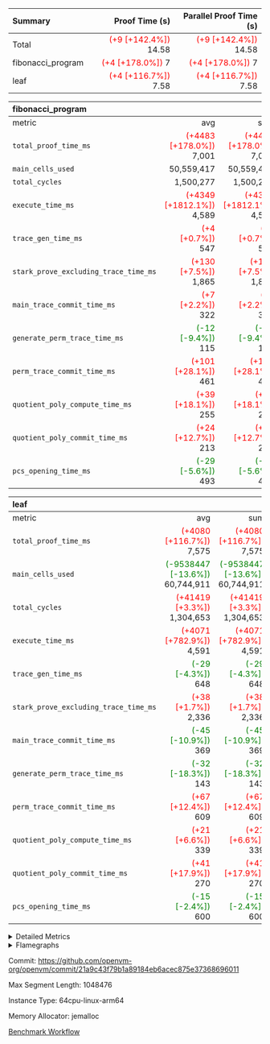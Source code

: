 | Summary | Proof Time (s) | Parallel Proof Time (s) |
|:---|---:|---:|
| Total | <span style='color: red'>(+9 [+142.4%])</span> 14.58 | <span style='color: red'>(+9 [+142.4%])</span> 14.58 |
| fibonacci_program | <span style='color: red'>(+4 [+178.0%])</span> 7 | <span style='color: red'>(+4 [+178.0%])</span> 7 |
| leaf | <span style='color: red'>(+4 [+116.7%])</span> 7.58 | <span style='color: red'>(+4 [+116.7%])</span> 7.58 |


| fibonacci_program |||||
|:---|---:|---:|---:|---:|
|metric|avg|sum|max|min|
| `total_proof_time_ms ` | <span style='color: red'>(+4483 [+178.0%])</span> 7,001 | <span style='color: red'>(+4483 [+178.0%])</span> 7,001 | <span style='color: red'>(+4483 [+178.0%])</span> 7,001 | <span style='color: red'>(+4483 [+178.0%])</span> 7,001 |
| `main_cells_used     ` |  50,559,417 |  50,559,417 |  50,559,417 |  50,559,417 |
| `total_cycles        ` |  1,500,277 |  1,500,277 |  1,500,277 |  1,500,277 |
| `execute_time_ms     ` | <span style='color: red'>(+4349 [+1812.1%])</span> 4,589 | <span style='color: red'>(+4349 [+1812.1%])</span> 4,589 | <span style='color: red'>(+4349 [+1812.1%])</span> 4,589 | <span style='color: red'>(+4349 [+1812.1%])</span> 4,589 |
| `trace_gen_time_ms   ` | <span style='color: red'>(+4 [+0.7%])</span> 547 | <span style='color: red'>(+4 [+0.7%])</span> 547 | <span style='color: red'>(+4 [+0.7%])</span> 547 | <span style='color: red'>(+4 [+0.7%])</span> 547 |
| `stark_prove_excluding_trace_time_ms` | <span style='color: red'>(+130 [+7.5%])</span> 1,865 | <span style='color: red'>(+130 [+7.5%])</span> 1,865 | <span style='color: red'>(+130 [+7.5%])</span> 1,865 | <span style='color: red'>(+130 [+7.5%])</span> 1,865 |
| `main_trace_commit_time_ms` | <span style='color: red'>(+7 [+2.2%])</span> 322 | <span style='color: red'>(+7 [+2.2%])</span> 322 | <span style='color: red'>(+7 [+2.2%])</span> 322 | <span style='color: red'>(+7 [+2.2%])</span> 322 |
| `generate_perm_trace_time_ms` | <span style='color: green'>(-12 [-9.4%])</span> 115 | <span style='color: green'>(-12 [-9.4%])</span> 115 | <span style='color: green'>(-12 [-9.4%])</span> 115 | <span style='color: green'>(-12 [-9.4%])</span> 115 |
| `perm_trace_commit_time_ms` | <span style='color: red'>(+101 [+28.1%])</span> 461 | <span style='color: red'>(+101 [+28.1%])</span> 461 | <span style='color: red'>(+101 [+28.1%])</span> 461 | <span style='color: red'>(+101 [+28.1%])</span> 461 |
| `quotient_poly_compute_time_ms` | <span style='color: red'>(+39 [+18.1%])</span> 255 | <span style='color: red'>(+39 [+18.1%])</span> 255 | <span style='color: red'>(+39 [+18.1%])</span> 255 | <span style='color: red'>(+39 [+18.1%])</span> 255 |
| `quotient_poly_commit_time_ms` | <span style='color: red'>(+24 [+12.7%])</span> 213 | <span style='color: red'>(+24 [+12.7%])</span> 213 | <span style='color: red'>(+24 [+12.7%])</span> 213 | <span style='color: red'>(+24 [+12.7%])</span> 213 |
| `pcs_opening_time_ms ` | <span style='color: green'>(-29 [-5.6%])</span> 493 | <span style='color: green'>(-29 [-5.6%])</span> 493 | <span style='color: green'>(-29 [-5.6%])</span> 493 | <span style='color: green'>(-29 [-5.6%])</span> 493 |

| leaf |||||
|:---|---:|---:|---:|---:|
|metric|avg|sum|max|min|
| `total_proof_time_ms ` | <span style='color: red'>(+4080 [+116.7%])</span> 7,575 | <span style='color: red'>(+4080 [+116.7%])</span> 7,575 | <span style='color: red'>(+4080 [+116.7%])</span> 7,575 | <span style='color: red'>(+4080 [+116.7%])</span> 7,575 |
| `main_cells_used     ` | <span style='color: green'>(-9538447 [-13.6%])</span> 60,744,911 | <span style='color: green'>(-9538447 [-13.6%])</span> 60,744,911 | <span style='color: green'>(-9538447 [-13.6%])</span> 60,744,911 | <span style='color: green'>(-9538447 [-13.6%])</span> 60,744,911 |
| `total_cycles        ` | <span style='color: red'>(+41419 [+3.3%])</span> 1,304,653 | <span style='color: red'>(+41419 [+3.3%])</span> 1,304,653 | <span style='color: red'>(+41419 [+3.3%])</span> 1,304,653 | <span style='color: red'>(+41419 [+3.3%])</span> 1,304,653 |
| `execute_time_ms     ` | <span style='color: red'>(+4071 [+782.9%])</span> 4,591 | <span style='color: red'>(+4071 [+782.9%])</span> 4,591 | <span style='color: red'>(+4071 [+782.9%])</span> 4,591 | <span style='color: red'>(+4071 [+782.9%])</span> 4,591 |
| `trace_gen_time_ms   ` | <span style='color: green'>(-29 [-4.3%])</span> 648 | <span style='color: green'>(-29 [-4.3%])</span> 648 | <span style='color: green'>(-29 [-4.3%])</span> 648 | <span style='color: green'>(-29 [-4.3%])</span> 648 |
| `stark_prove_excluding_trace_time_ms` | <span style='color: red'>(+38 [+1.7%])</span> 2,336 | <span style='color: red'>(+38 [+1.7%])</span> 2,336 | <span style='color: red'>(+38 [+1.7%])</span> 2,336 | <span style='color: red'>(+38 [+1.7%])</span> 2,336 |
| `main_trace_commit_time_ms` | <span style='color: green'>(-45 [-10.9%])</span> 369 | <span style='color: green'>(-45 [-10.9%])</span> 369 | <span style='color: green'>(-45 [-10.9%])</span> 369 | <span style='color: green'>(-45 [-10.9%])</span> 369 |
| `generate_perm_trace_time_ms` | <span style='color: green'>(-32 [-18.3%])</span> 143 | <span style='color: green'>(-32 [-18.3%])</span> 143 | <span style='color: green'>(-32 [-18.3%])</span> 143 | <span style='color: green'>(-32 [-18.3%])</span> 143 |
| `perm_trace_commit_time_ms` | <span style='color: red'>(+67 [+12.4%])</span> 609 | <span style='color: red'>(+67 [+12.4%])</span> 609 | <span style='color: red'>(+67 [+12.4%])</span> 609 | <span style='color: red'>(+67 [+12.4%])</span> 609 |
| `quotient_poly_compute_time_ms` | <span style='color: red'>(+21 [+6.6%])</span> 339 | <span style='color: red'>(+21 [+6.6%])</span> 339 | <span style='color: red'>(+21 [+6.6%])</span> 339 | <span style='color: red'>(+21 [+6.6%])</span> 339 |
| `quotient_poly_commit_time_ms` | <span style='color: red'>(+41 [+17.9%])</span> 270 | <span style='color: red'>(+41 [+17.9%])</span> 270 | <span style='color: red'>(+41 [+17.9%])</span> 270 | <span style='color: red'>(+41 [+17.9%])</span> 270 |
| `pcs_opening_time_ms ` | <span style='color: green'>(-15 [-2.4%])</span> 600 | <span style='color: green'>(-15 [-2.4%])</span> 600 | <span style='color: green'>(-15 [-2.4%])</span> 600 | <span style='color: green'>(-15 [-2.4%])</span> 600 |



<details>
<summary>Detailed Metrics</summary>

| group | num_segments | keygen_time_ms | commit_exe_time_ms |
| --- | --- | --- | --- |
| fibonacci_program | 1 | 257 | 5 | 

| group | air_name | quotient_deg | interactions | constraints |
| --- | --- | --- | --- | --- |
| fibonacci_program | AccessAdapterAir<16> | 2 | 5 | 12 | 
| fibonacci_program | AccessAdapterAir<2> | 2 | 5 | 12 | 
| fibonacci_program | AccessAdapterAir<32> | 2 | 5 | 12 | 
| fibonacci_program | AccessAdapterAir<4> | 2 | 5 | 12 | 
| fibonacci_program | AccessAdapterAir<8> | 2 | 5 | 12 | 
| fibonacci_program | BitwiseOperationLookupAir<8> | 2 | 2 | 4 | 
| fibonacci_program | MemoryMerkleAir<8> | 2 | 4 | 39 | 
| fibonacci_program | PersistentBoundaryAir<8> | 2 | 3 | 7 | 
| fibonacci_program | PhantomAir | 2 | 3 | 5 | 
| fibonacci_program | Poseidon2PeripheryAir<KoalaBearParameters>, 3, 0, 20> | 2 | 1 | 152 | 
| fibonacci_program | ProgramAir | 1 | 1 | 4 | 
| fibonacci_program | RangeTupleCheckerAir<2> | 1 | 1 | 4 | 
| fibonacci_program | Rv32HintStoreAir | 2 | 18 | 28 | 
| fibonacci_program | VariableRangeCheckerAir | 1 | 1 | 4 | 
| fibonacci_program | VmAirWrapper<Rv32BaseAluAdapterAir, BaseAluCoreAir<4, 8> | 2 | 20 | 37 | 
| fibonacci_program | VmAirWrapper<Rv32BaseAluAdapterAir, LessThanCoreAir<4, 8> | 2 | 18 | 40 | 
| fibonacci_program | VmAirWrapper<Rv32BaseAluAdapterAir, ShiftCoreAir<4, 8> | 2 | 24 | 91 | 
| fibonacci_program | VmAirWrapper<Rv32BranchAdapterAir, BranchEqualCoreAir<4> | 2 | 11 | 20 | 
| fibonacci_program | VmAirWrapper<Rv32BranchAdapterAir, BranchLessThanCoreAir<4, 8> | 2 | 13 | 35 | 
| fibonacci_program | VmAirWrapper<Rv32CondRdWriteAdapterAir, Rv32JalLuiCoreAir> | 2 | 10 | 18 | 
| fibonacci_program | VmAirWrapper<Rv32JalrAdapterAir, Rv32JalrCoreAir> | 2 | 16 | 20 | 
| fibonacci_program | VmAirWrapper<Rv32LoadStoreAdapterAir, LoadSignExtendCoreAir<4, 8> | 2 | 18 | 33 | 
| fibonacci_program | VmAirWrapper<Rv32LoadStoreAdapterAir, LoadStoreCoreAir<4> | 2 | 17 | 40 | 
| fibonacci_program | VmAirWrapper<Rv32MultAdapterAir, DivRemCoreAir<4, 8> | 2 | 25 | 84 | 
| fibonacci_program | VmAirWrapper<Rv32MultAdapterAir, MulHCoreAir<4, 8> | 2 | 24 | 31 | 
| fibonacci_program | VmAirWrapper<Rv32MultAdapterAir, MultiplicationCoreAir<4, 8> | 2 | 19 | 19 | 
| fibonacci_program | VmAirWrapper<Rv32RdWriteAdapterAir, Rv32AuipcCoreAir> | 2 | 12 | 14 | 
| fibonacci_program | VmConnectorAir | 2 | 5 | 11 | 
| leaf | AccessAdapterAir<2> | 2 | 5 | 12 | 
| leaf | AccessAdapterAir<4> | 2 | 5 | 12 | 
| leaf | AccessAdapterAir<8> | 2 | 5 | 12 | 
| leaf | FriReducedOpeningAir | 2 | 39 | 71 | 
| leaf | JalRangeCheckAir | 2 | 9 | 14 | 
| leaf | NativePoseidon2Air<KoalaBearParameters>, 3, 0, 20> | 2 | 136 | 438 | 
| leaf | PhantomAir | 2 | 3 | 5 | 
| leaf | ProgramAir | 1 | 1 | 4 | 
| leaf | VariableRangeCheckerAir | 1 | 1 | 4 | 
| leaf | VmAirWrapper<AluNativeAdapterAir, FieldArithmeticCoreAir> | 2 | 15 | 27 | 
| leaf | VmAirWrapper<BranchNativeAdapterAir, BranchEqualCoreAir<1> | 2 | 11 | 25 | 
| leaf | VmAirWrapper<NativeAdapterAir<2, 0>, PublicValuesCoreAir> | 2 | 11 | 30 | 
| leaf | VmAirWrapper<NativeLoadStoreAdapterAir<1>, NativeLoadStoreCoreAir<1> | 2 | 15 | 20 | 
| leaf | VmAirWrapper<NativeLoadStoreAdapterAir<4>, NativeLoadStoreCoreAir<4> | 2 | 15 | 20 | 
| leaf | VmAirWrapper<NativeVectorizedAdapterAir<4>, FieldExtensionCoreAir> | 2 | 15 | 27 | 
| leaf | VmConnectorAir | 2 | 5 | 11 | 
| leaf | VolatileBoundaryAir | 2 | 7 | 19 | 

| group | air_name | dsl_ir | idx | opcode | cells_used |
| --- | --- | --- | --- | --- | --- |
| leaf | <AluNativeAdapterAir,FieldArithmeticCoreAir> |  | 0 | ADD | 29 | 
| leaf | <AluNativeAdapterAir,FieldArithmeticCoreAir> | AddEFFI | 0 | ADD | 26,912 | 
| leaf | <AluNativeAdapterAir,FieldArithmeticCoreAir> | AddEFI | 0 | ADD | 15,776 | 
| leaf | <AluNativeAdapterAir,FieldArithmeticCoreAir> | AddEI | 0 | ADD | 1,193,060 | 
| leaf | <AluNativeAdapterAir,FieldArithmeticCoreAir> | AddF | 0 | ADD | 608,304 | 
| leaf | <AluNativeAdapterAir,FieldArithmeticCoreAir> | AddFI | 0 | ADD | 400,925 | 
| leaf | <AluNativeAdapterAir,FieldArithmeticCoreAir> | AddV | 0 | ADD | 436,595 | 
| leaf | <AluNativeAdapterAir,FieldArithmeticCoreAir> | AddVI | 0 | ADD | 1,629,365 | 
| leaf | <AluNativeAdapterAir,FieldArithmeticCoreAir> | Alloc | 0 | ADD | 1,010,302 | 
| leaf | <AluNativeAdapterAir,FieldArithmeticCoreAir> | Alloc | 0 | MUL | 272,629 | 
| leaf | <AluNativeAdapterAir,FieldArithmeticCoreAir> | CastFV | 0 | ADD | 16,037 | 
| leaf | <AluNativeAdapterAir,FieldArithmeticCoreAir> | DivEIN | 0 | ADD | 5,916 | 
| leaf | <AluNativeAdapterAir,FieldArithmeticCoreAir> | DivF | 0 | DIV | 60,900 | 
| leaf | <AluNativeAdapterAir,FieldArithmeticCoreAir> | DivFIN | 0 | DIV | 3,509 | 
| leaf | <AluNativeAdapterAir,FieldArithmeticCoreAir> | ImmE | 0 | ADD | 96,048 | 
| leaf | <AluNativeAdapterAir,FieldArithmeticCoreAir> | ImmF | 0 | ADD | 555,031 | 
| leaf | <AluNativeAdapterAir,FieldArithmeticCoreAir> | ImmV | 0 | ADD | 884,964 | 
| leaf | <AluNativeAdapterAir,FieldArithmeticCoreAir> | LoadE | 0 | ADD | 626,400 | 
| leaf | <AluNativeAdapterAir,FieldArithmeticCoreAir> | LoadE | 0 | MUL | 626,400 | 
| leaf | <AluNativeAdapterAir,FieldArithmeticCoreAir> | LoadF | 0 | ADD | 243,049 | 
| leaf | <AluNativeAdapterAir,FieldArithmeticCoreAir> | LoadF | 0 | MUL | 13,920 | 
| leaf | <AluNativeAdapterAir,FieldArithmeticCoreAir> | LoadHeapPtr | 0 | ADD | 29 | 
| leaf | <AluNativeAdapterAir,FieldArithmeticCoreAir> | LoadV | 0 | ADD | 415,570 | 
| leaf | <AluNativeAdapterAir,FieldArithmeticCoreAir> | LoadV | 0 | MUL | 347,217 | 
| leaf | <AluNativeAdapterAir,FieldArithmeticCoreAir> | MulEF | 0 | MUL | 243,832 | 
| leaf | <AluNativeAdapterAir,FieldArithmeticCoreAir> | MulEFI | 0 | MUL | 10,788 | 
| leaf | <AluNativeAdapterAir,FieldArithmeticCoreAir> | MulEI | 0 | ADD | 138,620 | 
| leaf | <AluNativeAdapterAir,FieldArithmeticCoreAir> | MulF | 0 | MUL | 744,836 | 
| leaf | <AluNativeAdapterAir,FieldArithmeticCoreAir> | MulFI | 0 | MUL | 496,799 | 
| leaf | <AluNativeAdapterAir,FieldArithmeticCoreAir> | MulV | 0 | MUL | 21,141 | 
| leaf | <AluNativeAdapterAir,FieldArithmeticCoreAir> | MulVI | 0 | MUL | 271,266 | 
| leaf | <AluNativeAdapterAir,FieldArithmeticCoreAir> | NegE | 0 | MUL | 2,088 | 
| leaf | <AluNativeAdapterAir,FieldArithmeticCoreAir> | StoreE | 0 | ADD | 510,400 | 
| leaf | <AluNativeAdapterAir,FieldArithmeticCoreAir> | StoreE | 0 | MUL | 510,400 | 
| leaf | <AluNativeAdapterAir,FieldArithmeticCoreAir> | StoreF | 0 | ADD | 15,196 | 
| leaf | <AluNativeAdapterAir,FieldArithmeticCoreAir> | StoreF | 0 | MUL | 14,732 | 
| leaf | <AluNativeAdapterAir,FieldArithmeticCoreAir> | StoreHeapPtr | 0 | ADD | 29 | 
| leaf | <AluNativeAdapterAir,FieldArithmeticCoreAir> | StoreV | 0 | ADD | 63,916 | 
| leaf | <AluNativeAdapterAir,FieldArithmeticCoreAir> | StoreV | 0 | MUL | 29,087 | 
| leaf | <AluNativeAdapterAir,FieldArithmeticCoreAir> | SubEF | 0 | ADD | 1,057,746 | 
| leaf | <AluNativeAdapterAir,FieldArithmeticCoreAir> | SubEF | 0 | SUB | 352,582 | 
| leaf | <AluNativeAdapterAir,FieldArithmeticCoreAir> | SubEFI | 0 | ADD | 7,656 | 
| leaf | <AluNativeAdapterAir,FieldArithmeticCoreAir> | SubEI | 0 | ADD | 11,832 | 
| leaf | <AluNativeAdapterAir,FieldArithmeticCoreAir> | SubFI | 0 | SUB | 496,248 | 
| leaf | <AluNativeAdapterAir,FieldArithmeticCoreAir> | SubV | 0 | SUB | 405,333 | 
| leaf | <AluNativeAdapterAir,FieldArithmeticCoreAir> | SubVI | 0 | SUB | 64,322 | 
| leaf | <AluNativeAdapterAir,FieldArithmeticCoreAir> | SubVIN | 0 | SUB | 58,000 | 
| leaf | <AluNativeAdapterAir,FieldArithmeticCoreAir> | UnsafeCastVF | 0 | ADD | 14,181 | 
| leaf | <AluNativeAdapterAir,FieldArithmeticCoreAir> | ZipFor | 0 | ADD | 3,474,983 | 
| leaf | <BranchNativeAdapterAir,BranchEqualCoreAir<1>> | AssertEqE | 0 | BNE | 10,948 | 
| leaf | <BranchNativeAdapterAir,BranchEqualCoreAir<1>> | AssertEqEI | 0 | BNE | 184 | 
| leaf | <BranchNativeAdapterAir,BranchEqualCoreAir<1>> | AssertEqF | 0 | BNE | 406,456 | 
| leaf | <BranchNativeAdapterAir,BranchEqualCoreAir<1>> | AssertEqV | 0 | BNE | 30,245 | 
| leaf | <BranchNativeAdapterAir,BranchEqualCoreAir<1>> | AssertEqVI | 0 | BNE | 11,661 | 
| leaf | <BranchNativeAdapterAir,BranchEqualCoreAir<1>> | AssertNonZero | 0 | BEQ | 23 | 
| leaf | <BranchNativeAdapterAir,BranchEqualCoreAir<1>> | IfEq | 0 | BNE | 208,288 | 
| leaf | <BranchNativeAdapterAir,BranchEqualCoreAir<1>> | IfEqI | 0 | BNE | 264,454 | 
| leaf | <BranchNativeAdapterAir,BranchEqualCoreAir<1>> | IfNe | 0 | BEQ | 137,908 | 
| leaf | <BranchNativeAdapterAir,BranchEqualCoreAir<1>> | IfNeI | 0 | BEQ | 2,622 | 
| leaf | <BranchNativeAdapterAir,BranchEqualCoreAir<1>> | ZipFor | 0 | BNE | 1,669,179 | 
| leaf | <NativeAdapterAir<2, 0>,PublicValuesCoreAir> | Publish | 0 | PUBLISH | 972 | 
| leaf | <NativeLoadStoreAdapterAir<1>,NativeLoadStoreCoreAir<1>> | LoadF | 0 | LOADW | 1,115,730 | 
| leaf | <NativeLoadStoreAdapterAir<1>,NativeLoadStoreCoreAir<1>> | LoadV | 0 | LOADW | 2,919,882 | 
| leaf | <NativeLoadStoreAdapterAir<1>,NativeLoadStoreCoreAir<1>> | StoreF | 0 | STOREW | 252,840 | 
| leaf | <NativeLoadStoreAdapterAir<1>,NativeLoadStoreCoreAir<1>> | StoreHintWord | 0 | HINT_STOREW | 880,425 | 
| leaf | <NativeLoadStoreAdapterAir<1>,NativeLoadStoreCoreAir<1>> | StoreV | 0 | STOREW | 361,977 | 
| leaf | <NativeLoadStoreAdapterAir<4>,NativeLoadStoreCoreAir<4>> | LoadE | 0 | LOADW | 1,344,519 | 
| leaf | <NativeLoadStoreAdapterAir<4>,NativeLoadStoreCoreAir<4>> | StoreE | 0 | STOREW | 777,357 | 
| leaf | <NativeVectorizedAdapterAir<4>,FieldExtensionCoreAir> | AddE | 0 | FE4ADD | 776,606 | 
| leaf | <NativeVectorizedAdapterAir<4>,FieldExtensionCoreAir> | DivE | 0 | BBE4DIV | 537,244 | 
| leaf | <NativeVectorizedAdapterAir<4>,FieldExtensionCoreAir> | DivEIN | 0 | BBE4DIV | 1,938 | 
| leaf | <NativeVectorizedAdapterAir<4>,FieldExtensionCoreAir> | MulE | 0 | BBE4MUL | 1,376,436 | 
| leaf | <NativeVectorizedAdapterAir<4>,FieldExtensionCoreAir> | MulEI | 0 | BBE4MUL | 45,410 | 
| leaf | <NativeVectorizedAdapterAir<4>,FieldExtensionCoreAir> | SubE | 0 | FE4SUB | 248,406 | 
| leaf | FriReducedOpeningAir | FriReducedOpening | 0 | FRI_REDUCED_OPENING | 6,377,400 | 
| leaf | JalRangeCheck |  | 0 | JAL | 12 | 
| leaf | JalRangeCheck | Alloc | 0 | RANGE_CHECK | 321,840 | 
| leaf | JalRangeCheck | IfEqI | 0 | JAL | 49,776 | 
| leaf | JalRangeCheck | IfNe | 0 | JAL | 36 | 
| leaf | JalRangeCheck | ZipFor | 0 | JAL | 148,212 | 
| leaf | PhantomAir | CT-CheckTraceHeightConstraints | 0 | PHANTOM | 12 | 
| leaf | PhantomAir | CT-ExtractPublicValuesCommit | 0 | PHANTOM | 12 | 
| leaf | PhantomAir | CT-HintOpenedValues | 0 | PHANTOM | 9,600 | 
| leaf | PhantomAir | CT-HintOpeningProof | 0 | PHANTOM | 9,612 | 
| leaf | PhantomAir | CT-HintOpeningValues | 0 | PHANTOM | 12 | 
| leaf | PhantomAir | CT-InitializePcsConst | 0 | PHANTOM | 12 | 
| leaf | PhantomAir | CT-ReadProofsFromInput | 0 | PHANTOM | 12 | 
| leaf | PhantomAir | CT-VerifyProofs | 0 | PHANTOM | 12 | 
| leaf | PhantomAir | CT-cache-generator-powers | 0 | PHANTOM | 1,200 | 
| leaf | PhantomAir | CT-compute-reduced-opening | 0 | PHANTOM | 9,600 | 
| leaf | PhantomAir | CT-exp-reverse-bits-len | 0 | PHANTOM | 93,600 | 
| leaf | PhantomAir | CT-pre-compute-rounds-context | 0 | PHANTOM | 12 | 
| leaf | PhantomAir | CT-single-reduced-opening-eval | 0 | PHANTOM | 145,200 | 
| leaf | PhantomAir | CT-stage-c-build-rounds | 0 | PHANTOM | 12 | 
| leaf | PhantomAir | CT-stage-d-verifier-verify | 0 | PHANTOM | 12 | 
| leaf | PhantomAir | CT-stage-d-verify-pcs | 0 | PHANTOM | 12 | 
| leaf | PhantomAir | CT-stage-e-verify-constraints | 0 | PHANTOM | 12 | 
| leaf | PhantomAir | CT-verify-batch | 0 | PHANTOM | 9,600 | 
| leaf | PhantomAir | CT-verify-batch-ext | 0 | PHANTOM | 24,000 | 
| leaf | PhantomAir | CT-verify-query | 0 | PHANTOM | 1,200 | 
| leaf | PhantomAir | HintBitsF | 0 | PHANTOM | 3,312 | 
| leaf | PhantomAir | HintFelt | 0 | PHANTOM | 74,694 | 
| leaf | PhantomAir | HintInputVec | 0 | PHANTOM | 966 | 
| leaf | PhantomAir | HintLoad | 0 | PHANTOM | 21,600 | 
| leaf | VerifyBatchAir | Poseidon2CompressKoalaBear | 0 | COMP_POS2 | 7,128 | 
| leaf | VerifyBatchAir | Poseidon2PermuteKoalaBear | 0 | PERM_POS2 | 296,208 | 
| leaf | VerifyBatchAir | VerifyBatchExt | 0 | VERIFY_BATCH | 6,600,000 | 
| leaf | VerifyBatchAir | VerifyBatchFelt | 0 | VERIFY_BATCH | 9,002,400 | 

| group | air_name | dsl_ir | opcode | segment | cells_used |
| --- | --- | --- | --- | --- | --- |
| fibonacci_program | <Rv32BaseAluAdapterAir,BaseAluCoreAir<4, 8>> |  | ADD | 0 | 32,403,168 | 
| fibonacci_program | <Rv32BaseAluAdapterAir,BaseAluCoreAir<4, 8>> |  | AND | 0 | 144 | 
| fibonacci_program | <Rv32BaseAluAdapterAir,BaseAluCoreAir<4, 8>> |  | OR | 0 | 108 | 
| fibonacci_program | <Rv32BaseAluAdapterAir,BaseAluCoreAir<4, 8>> |  | SUB | 0 | 72 | 
| fibonacci_program | <Rv32BaseAluAdapterAir,BaseAluCoreAir<4, 8>> |  | XOR | 0 | 72 | 
| fibonacci_program | <Rv32BaseAluAdapterAir,LessThanCoreAir<4, 8>> |  | SLTU | 0 | 11,100,111 | 
| fibonacci_program | <Rv32BranchAdapterAir,BranchEqualCoreAir<4>> |  | BEQ | 0 | 2,600,234 | 
| fibonacci_program | <Rv32BranchAdapterAir,BranchEqualCoreAir<4>> |  | BNE | 0 | 2,600,130 | 
| fibonacci_program | <Rv32BranchAdapterAir,BranchLessThanCoreAir<4, 8>> |  | BGEU | 0 | 64 | 
| fibonacci_program | <Rv32BranchAdapterAir,BranchLessThanCoreAir<4, 8>> |  | BLT | 0 | 64 | 
| fibonacci_program | <Rv32BranchAdapterAir,BranchLessThanCoreAir<4, 8>> |  | BLTU | 0 | 128 | 
| fibonacci_program | <Rv32CondRdWriteAdapterAir,Rv32JalLuiCoreAir> |  | JAL | 0 | 1,800,036 | 
| fibonacci_program | <Rv32CondRdWriteAdapterAir,Rv32JalLuiCoreAir> |  | LUI | 0 | 378 | 
| fibonacci_program | <Rv32JalrAdapterAir,Rv32JalrCoreAir> |  | JALR | 0 | 700 | 
| fibonacci_program | <Rv32LoadStoreAdapterAir,LoadStoreCoreAir<4>> |  | LOADBU | 0 | 328 | 
| fibonacci_program | <Rv32LoadStoreAdapterAir,LoadStoreCoreAir<4>> |  | LOADW | 0 | 1,230 | 
| fibonacci_program | <Rv32LoadStoreAdapterAir,LoadStoreCoreAir<4>> |  | STOREB | 0 | 410 | 
| fibonacci_program | <Rv32LoadStoreAdapterAir,LoadStoreCoreAir<4>> |  | STOREW | 0 | 1,640 | 
| fibonacci_program | <Rv32RdWriteAdapterAir,Rv32AuipcCoreAir> |  | AUIPC | 0 | 240 | 
| fibonacci_program | PhantomAir |  | PHANTOM | 0 | 6 | 
| fibonacci_program | Rv32HintStoreAir |  | HINT_BUFFER | 0 | 64 | 
| fibonacci_program | Rv32HintStoreAir |  | HINT_STOREW | 0 | 32 | 

| group | air_name | idx | rows | prep_cols | perm_cols | main_cols | cells |
| --- | --- | --- | --- | --- | --- | --- | --- |
| leaf | AccessAdapterAir<2> | 0 | 262,144 |  | 16 | 11 | 7,077,888 | 
| leaf | AccessAdapterAir<4> | 0 | 131,072 |  | 16 | 13 | 3,801,088 | 
| leaf | AccessAdapterAir<8> | 0 | 4,096 |  | 16 | 17 | 135,168 | 
| leaf | FriReducedOpeningAir | 0 | 262,144 |  | 84 | 27 | 29,097,984 | 
| leaf | JalRangeCheckAir | 0 | 65,536 |  | 28 | 12 | 2,621,440 | 
| leaf | NativePoseidon2Air<KoalaBearParameters>, 3, 0, 20> | 0 | 65,536 |  | 312 | 264 | 37,748,736 | 
| leaf | PhantomAir | 0 | 131,072 |  | 12 | 6 | 2,359,296 | 
| leaf | ProgramAir | 0 | 131,072 |  | 8 | 10 | 2,359,296 | 
| leaf | VariableRangeCheckerAir | 0 | 262,144 | 2 | 8 | 1 | 2,359,296 | 
| leaf | VmAirWrapper<AluNativeAdapterAir, FieldArithmeticCoreAir> | 0 | 1,048,576 |  | 36 | 29 | 68,157,440 | 
| leaf | VmAirWrapper<BranchNativeAdapterAir, BranchEqualCoreAir<1> | 0 | 131,072 |  | 28 | 23 | 6,684,672 | 
| leaf | VmAirWrapper<NativeAdapterAir<2, 0>, PublicValuesCoreAir> | 0 | 64 |  | 28 | 27 | 3,520 | 
| leaf | VmAirWrapper<NativeLoadStoreAdapterAir<1>, NativeLoadStoreCoreAir<1> | 0 | 524,288 |  | 40 | 21 | 31,981,568 | 
| leaf | VmAirWrapper<NativeLoadStoreAdapterAir<4>, NativeLoadStoreCoreAir<4> | 0 | 131,072 |  | 40 | 27 | 8,781,824 | 
| leaf | VmAirWrapper<NativeVectorizedAdapterAir<4>, FieldExtensionCoreAir> | 0 | 131,072 |  | 36 | 38 | 9,699,328 | 
| leaf | VmConnectorAir | 0 | 2 | 1 | 16 | 5 | 42 | 
| leaf | VolatileBoundaryAir | 0 | 131,072 |  | 20 | 12 | 4,194,304 | 

| group | air_name | segment | rows | prep_cols | perm_cols | main_cols | cells |
| --- | --- | --- | --- | --- | --- | --- | --- |
| fibonacci_program | AccessAdapterAir<8> | 0 | 128 |  | 16 | 17 | 4,224 | 
| fibonacci_program | BitwiseOperationLookupAir<8> | 0 | 65,536 | 3 | 8 | 2 | 655,360 | 
| fibonacci_program | MemoryMerkleAir<8> | 0 | 512 |  | 16 | 32 | 24,576 | 
| fibonacci_program | PersistentBoundaryAir<8> | 0 | 128 |  | 12 | 20 | 4,096 | 
| fibonacci_program | PhantomAir | 0 | 1 |  | 12 | 6 | 18 | 
| fibonacci_program | Poseidon2PeripheryAir<KoalaBearParameters>, 3, 0, 20> | 0 | 256 |  | 8 | 166 | 44,544 | 
| fibonacci_program | ProgramAir | 0 | 8,192 |  | 8 | 10 | 147,456 | 
| fibonacci_program | RangeTupleCheckerAir<2> | 0 | 524,288 | 2 | 8 | 1 | 4,718,592 | 
| fibonacci_program | Rv32HintStoreAir | 0 | 4 |  | 44 | 32 | 304 | 
| fibonacci_program | VariableRangeCheckerAir | 0 | 262,144 | 2 | 8 | 1 | 2,359,296 | 
| fibonacci_program | VmAirWrapper<Rv32BaseAluAdapterAir, BaseAluCoreAir<4, 8> | 0 | 1,048,576 |  | 52 | 36 | 92,274,688 | 
| fibonacci_program | VmAirWrapper<Rv32BaseAluAdapterAir, LessThanCoreAir<4, 8> | 0 | 524,288 |  | 40 | 37 | 40,370,176 | 
| fibonacci_program | VmAirWrapper<Rv32BranchAdapterAir, BranchEqualCoreAir<4> | 0 | 262,144 |  | 28 | 26 | 14,155,776 | 
| fibonacci_program | VmAirWrapper<Rv32BranchAdapterAir, BranchLessThanCoreAir<4, 8> | 0 | 8 |  | 32 | 32 | 512 | 
| fibonacci_program | VmAirWrapper<Rv32CondRdWriteAdapterAir, Rv32JalLuiCoreAir> | 0 | 131,072 |  | 28 | 18 | 6,029,312 | 
| fibonacci_program | VmAirWrapper<Rv32JalrAdapterAir, Rv32JalrCoreAir> | 0 | 32 |  | 36 | 28 | 2,048 | 
| fibonacci_program | VmAirWrapper<Rv32LoadStoreAdapterAir, LoadStoreCoreAir<4> | 0 | 128 |  | 52 | 41 | 11,904 | 
| fibonacci_program | VmAirWrapper<Rv32RdWriteAdapterAir, Rv32AuipcCoreAir> | 0 | 16 |  | 28 | 20 | 768 | 
| fibonacci_program | VmConnectorAir | 0 | 2 | 1 | 16 | 5 | 42 | 

| group | chip_name | idx | rows_used |
| --- | --- | --- | --- |
| leaf | <AluNativeAdapterAir,FieldArithmeticCoreAir> | 0 | 638,101 | 
| leaf | <BranchNativeAdapterAir,BranchEqualCoreAir<1>> | 0 | 119,216 | 
| leaf | <NativeAdapterAir<2, 0>,PublicValuesCoreAir> | 0 | 36 | 
| leaf | <NativeLoadStoreAdapterAir<1>,NativeLoadStoreCoreAir<1>> | 0 | 263,374 | 
| leaf | <NativeLoadStoreAdapterAir<4>,NativeLoadStoreCoreAir<4>> | 0 | 78,588 | 
| leaf | <NativeVectorizedAdapterAir<4>,FieldExtensionCoreAir> | 0 | 78,580 | 
| leaf | AccessAdapter<2> | 0 | 247,526 | 
| leaf | AccessAdapter<4> | 0 | 121,686 | 
| leaf | AccessAdapter<8> | 0 | 2,464 | 
| leaf | Boundary | 0 | 108,696 | 
| leaf | FriReducedOpeningAir | 0 | 236,200 | 
| leaf | JalRangeCheck | 0 | 43,323 | 
| leaf | PhantomAir | 0 | 67,386 | 
| leaf | ProgramChip | 0 | 73,167 | 
| leaf | VariableRangeCheckerAir | 0 | 262,144 | 
| leaf | VerifyBatchAir | 0 | 60,249 | 
| leaf | VmConnectorAir | 0 | 2 | 

| group | chip_name | segment | rows_used |
| --- | --- | --- | --- |
| fibonacci_program | <Rv32BaseAluAdapterAir,BaseAluCoreAir<4, 8>> | 0 | 900,099 | 
| fibonacci_program | <Rv32BaseAluAdapterAir,LessThanCoreAir<4, 8>> | 0 | 300,003 | 
| fibonacci_program | <Rv32BranchAdapterAir,BranchEqualCoreAir<4>> | 0 | 200,014 | 
| fibonacci_program | <Rv32BranchAdapterAir,BranchLessThanCoreAir<4, 8>> | 0 | 8 | 
| fibonacci_program | <Rv32CondRdWriteAdapterAir,Rv32JalLuiCoreAir> | 0 | 100,023 | 
| fibonacci_program | <Rv32JalrAdapterAir,Rv32JalrCoreAir> | 0 | 25 | 
| fibonacci_program | <Rv32LoadStoreAdapterAir,LoadStoreCoreAir<4>> | 0 | 88 | 
| fibonacci_program | <Rv32RdWriteAdapterAir,Rv32AuipcCoreAir> | 0 | 13 | 
| fibonacci_program | AccessAdapter<8> | 0 | 80 | 
| fibonacci_program | Arc<KoalaBearParameters>, 3, 0, 20> | 0 | 225 | 
| fibonacci_program | BitwiseOperationLookupAir<8> | 0 | 65,536 | 
| fibonacci_program | Boundary | 0 | 80 | 
| fibonacci_program | Merkle | 0 | 304 | 
| fibonacci_program | PhantomAir | 0 | 1 | 
| fibonacci_program | ProgramChip | 0 | 6,942 | 
| fibonacci_program | RangeTupleCheckerAir<2> | 0 | 524,288 | 
| fibonacci_program | Rv32HintStoreAir | 0 | 3 | 
| fibonacci_program | VariableRangeCheckerAir | 0 | 262,144 | 
| fibonacci_program | VmConnectorAir | 0 | 2 | 

| group | dsl_ir | idx | opcode | frequency |
| --- | --- | --- | --- | --- |
| leaf |  | 0 | ADD | 2 | 
| leaf |  | 0 | JAL | 1 | 
| leaf | AddE | 0 | FE4ADD | 20,437 | 
| leaf | AddEFFI | 0 | ADD | 928 | 
| leaf | AddEFI | 0 | ADD | 544 | 
| leaf | AddEI | 0 | ADD | 41,140 | 
| leaf | AddF | 0 | ADD | 20,976 | 
| leaf | AddFI | 0 | ADD | 13,825 | 
| leaf | AddV | 0 | ADD | 15,055 | 
| leaf | AddVI | 0 | ADD | 56,185 | 
| leaf | Alloc | 0 | ADD | 34,838 | 
| leaf | Alloc | 0 | MUL | 9,401 | 
| leaf | Alloc | 0 | RANGE_CHECK | 26,820 | 
| leaf | AssertEqE | 0 | BNE | 476 | 
| leaf | AssertEqEI | 0 | BNE | 8 | 
| leaf | AssertEqF | 0 | BNE | 17,672 | 
| leaf | AssertEqV | 0 | BNE | 1,315 | 
| leaf | AssertEqVI | 0 | BNE | 507 | 
| leaf | AssertNonZero | 0 | BEQ | 1 | 
| leaf | CT-CheckTraceHeightConstraints | 0 | PHANTOM | 2 | 
| leaf | CT-ExtractPublicValuesCommit | 0 | PHANTOM | 2 | 
| leaf | CT-HintOpenedValues | 0 | PHANTOM | 1,600 | 
| leaf | CT-HintOpeningProof | 0 | PHANTOM | 1,602 | 
| leaf | CT-HintOpeningValues | 0 | PHANTOM | 2 | 
| leaf | CT-InitializePcsConst | 0 | PHANTOM | 2 | 
| leaf | CT-ReadProofsFromInput | 0 | PHANTOM | 2 | 
| leaf | CT-VerifyProofs | 0 | PHANTOM | 2 | 
| leaf | CT-cache-generator-powers | 0 | PHANTOM | 200 | 
| leaf | CT-compute-reduced-opening | 0 | PHANTOM | 1,600 | 
| leaf | CT-exp-reverse-bits-len | 0 | PHANTOM | 15,600 | 
| leaf | CT-pre-compute-rounds-context | 0 | PHANTOM | 2 | 
| leaf | CT-single-reduced-opening-eval | 0 | PHANTOM | 24,200 | 
| leaf | CT-stage-c-build-rounds | 0 | PHANTOM | 2 | 
| leaf | CT-stage-d-verifier-verify | 0 | PHANTOM | 2 | 
| leaf | CT-stage-d-verify-pcs | 0 | PHANTOM | 2 | 
| leaf | CT-stage-e-verify-constraints | 0 | PHANTOM | 2 | 
| leaf | CT-verify-batch | 0 | PHANTOM | 1,600 | 
| leaf | CT-verify-batch-ext | 0 | PHANTOM | 4,000 | 
| leaf | CT-verify-query | 0 | PHANTOM | 200 | 
| leaf | CastFV | 0 | ADD | 553 | 
| leaf | DivE | 0 | BBE4DIV | 14,138 | 
| leaf | DivEIN | 0 | ADD | 204 | 
| leaf | DivEIN | 0 | BBE4DIV | 51 | 
| leaf | DivF | 0 | DIV | 2,100 | 
| leaf | DivFIN | 0 | DIV | 121 | 
| leaf | FriReducedOpening | 0 | FRI_REDUCED_OPENING | 12,100 | 
| leaf | HintBitsF | 0 | PHANTOM | 552 | 
| leaf | HintFelt | 0 | PHANTOM | 12,449 | 
| leaf | HintInputVec | 0 | PHANTOM | 161 | 
| leaf | HintLoad | 0 | PHANTOM | 3,600 | 
| leaf | IfEq | 0 | BNE | 9,056 | 
| leaf | IfEqI | 0 | BNE | 11,498 | 
| leaf | IfEqI | 0 | JAL | 4,148 | 
| leaf | IfNe | 0 | BEQ | 5,996 | 
| leaf | IfNe | 0 | JAL | 3 | 
| leaf | IfNeI | 0 | BEQ | 114 | 
| leaf | ImmE | 0 | ADD | 3,312 | 
| leaf | ImmF | 0 | ADD | 19,139 | 
| leaf | ImmV | 0 | ADD | 30,516 | 
| leaf | LoadE | 0 | ADD | 21,600 | 
| leaf | LoadE | 0 | LOADW | 49,797 | 
| leaf | LoadE | 0 | MUL | 21,600 | 
| leaf | LoadF | 0 | ADD | 8,381 | 
| leaf | LoadF | 0 | LOADW | 53,130 | 
| leaf | LoadF | 0 | MUL | 480 | 
| leaf | LoadHeapPtr | 0 | ADD | 1 | 
| leaf | LoadV | 0 | ADD | 14,330 | 
| leaf | LoadV | 0 | LOADW | 139,042 | 
| leaf | LoadV | 0 | MUL | 11,973 | 
| leaf | MulE | 0 | BBE4MUL | 36,222 | 
| leaf | MulEF | 0 | MUL | 8,408 | 
| leaf | MulEFI | 0 | MUL | 372 | 
| leaf | MulEI | 0 | ADD | 4,780 | 
| leaf | MulEI | 0 | BBE4MUL | 1,195 | 
| leaf | MulF | 0 | MUL | 25,684 | 
| leaf | MulFI | 0 | MUL | 17,131 | 
| leaf | MulV | 0 | MUL | 729 | 
| leaf | MulVI | 0 | MUL | 9,354 | 
| leaf | NegE | 0 | MUL | 72 | 
| leaf | Poseidon2CompressKoalaBear | 0 | COMP_POS2 | 27 | 
| leaf | Poseidon2PermuteKoalaBear | 0 | PERM_POS2 | 1,122 | 
| leaf | Publish | 0 | PUBLISH | 36 | 
| leaf | StoreE | 0 | ADD | 17,600 | 
| leaf | StoreE | 0 | MUL | 17,600 | 
| leaf | StoreE | 0 | STOREW | 28,791 | 
| leaf | StoreF | 0 | ADD | 524 | 
| leaf | StoreF | 0 | MUL | 508 | 
| leaf | StoreF | 0 | STOREW | 12,040 | 
| leaf | StoreHeapPtr | 0 | ADD | 1 | 
| leaf | StoreHintWord | 0 | HINT_STOREW | 41,925 | 
| leaf | StoreV | 0 | ADD | 2,204 | 
| leaf | StoreV | 0 | MUL | 1,003 | 
| leaf | StoreV | 0 | STOREW | 17,237 | 
| leaf | SubE | 0 | FE4SUB | 6,537 | 
| leaf | SubEF | 0 | ADD | 36,474 | 
| leaf | SubEF | 0 | SUB | 12,158 | 
| leaf | SubEFI | 0 | ADD | 264 | 
| leaf | SubEI | 0 | ADD | 408 | 
| leaf | SubFI | 0 | SUB | 17,112 | 
| leaf | SubV | 0 | SUB | 13,977 | 
| leaf | SubVI | 0 | SUB | 2,218 | 
| leaf | SubVIN | 0 | SUB | 2,000 | 
| leaf | UnsafeCastVF | 0 | ADD | 489 | 
| leaf | VerifyBatchExt | 0 | VERIFY_BATCH | 2,000 | 
| leaf | VerifyBatchFelt | 0 | VERIFY_BATCH | 800 | 
| leaf | ZipFor | 0 | ADD | 119,827 | 
| leaf | ZipFor | 0 | BNE | 72,573 | 
| leaf | ZipFor | 0 | JAL | 12,351 | 

| group | dsl_ir | opcode | segment | frequency |
| --- | --- | --- | --- | --- |
| fibonacci_program |  | ADD | 0 | 900,088 | 
| fibonacci_program |  | AND | 0 | 4 | 
| fibonacci_program |  | AUIPC | 0 | 13 | 
| fibonacci_program |  | BEQ | 0 | 100,009 | 
| fibonacci_program |  | BGEU | 0 | 2 | 
| fibonacci_program |  | BLT | 0 | 2 | 
| fibonacci_program |  | BLTU | 0 | 4 | 
| fibonacci_program |  | BNE | 0 | 100,005 | 
| fibonacci_program |  | HINT_BUFFER | 0 | 2 | 
| fibonacci_program |  | HINT_STOREW | 0 | 1 | 
| fibonacci_program |  | JAL | 0 | 100,002 | 
| fibonacci_program |  | JALR | 0 | 25 | 
| fibonacci_program |  | LOADBU | 0 | 8 | 
| fibonacci_program |  | LOADW | 0 | 30 | 
| fibonacci_program |  | LUI | 0 | 21 | 
| fibonacci_program |  | OR | 0 | 3 | 
| fibonacci_program |  | PHANTOM | 0 | 1 | 
| fibonacci_program |  | SLTU | 0 | 300,003 | 
| fibonacci_program |  | STOREB | 0 | 10 | 
| fibonacci_program |  | STOREW | 0 | 40 | 
| fibonacci_program |  | SUB | 0 | 2 | 
| fibonacci_program |  | XOR | 0 | 2 | 

| group | idx | trace_gen_time_ms | total_proof_time_ms | total_cycles | total_cells | stark_prove_excluding_trace_time_ms | quotient_poly_compute_time_ms | quotient_poly_commit_time_ms | perm_trace_commit_time_ms | pcs_opening_time_ms | main_trace_commit_time_ms | main_cells_used | generate_perm_trace_time_ms | execute_time_ms |
| --- | --- | --- | --- | --- | --- | --- | --- | --- | --- | --- | --- | --- | --- | --- |
| leaf | 0 | 648 | 7,575 | 1,304,653 | 217,062,890 | 2,336 | 339 | 270 | 609 | 600 | 369 | 60,744,911 | 143 | 4,591 | 

| group | idx | trace_height_constraint | weighted_sum | threshold |
| --- | --- | --- | --- | --- |
| leaf | 0 | 0 | 5,111,940 | 2,130,706,433 | 
| leaf | 0 | 1 | 22,032,640 | 2,130,706,433 | 
| leaf | 0 | 2 | 2,555,970 | 2,130,706,433 | 
| leaf | 0 | 3 | 22,159,620 | 2,130,706,433 | 
| leaf | 0 | 4 | 131,072 | 2,130,706,433 | 
| leaf | 0 | 5 | 52,384,458 | 2,130,706,433 | 

| group | segment | trace_gen_time_ms | total_proof_time_ms | total_cycles | total_cells | stark_prove_excluding_trace_time_ms | quotient_poly_compute_time_ms | quotient_poly_commit_time_ms | perm_trace_commit_time_ms | pcs_opening_time_ms | main_trace_commit_time_ms | main_cells_used | generate_perm_trace_time_ms | execute_time_ms |
| --- | --- | --- | --- | --- | --- | --- | --- | --- | --- | --- | --- | --- | --- | --- |
| fibonacci_program | 0 | 547 | 7,001 | 1,500,277 | 160,803,692 | 1,865 | 255 | 213 | 461 | 493 | 322 | 50,559,417 | 115 | 4,589 | 

| group | segment | trace_height_constraint | weighted_sum | threshold |
| --- | --- | --- | --- | --- |
| fibonacci_program | 0 | 0 | 3,932,542 | 2,130,706,433 | 
| fibonacci_program | 0 | 1 | 10,749,400 | 2,130,706,433 | 
| fibonacci_program | 0 | 2 | 1,966,271 | 2,130,706,433 | 
| fibonacci_program | 0 | 3 | 10,749,532 | 2,130,706,433 | 
| fibonacci_program | 0 | 4 | 1,664 | 2,130,706,433 | 
| fibonacci_program | 0 | 5 | 640 | 2,130,706,433 | 
| fibonacci_program | 0 | 6 | 7,209,100 | 2,130,706,433 | 
| fibonacci_program | 0 | 7 |  | 2,130,706,433 | 
| fibonacci_program | 0 | 8 | 35,535,101 | 2,130,706,433 | 

</details>


<details>
<summary>Flamegraphs</summary>

[![](https://openvm-public-data-sandbox-us-east-1.s3.us-east-1.amazonaws.com/benchmark/github/flamegraphs/21a9c43f79b1a89184eb6acec875e37368696011/fibonacci-21a9c43f79b1a89184eb6acec875e37368696011-fibonacci_program.dsl_ir.opcode.air_name.cells_used.reverse.svg)](https://openvm-public-data-sandbox-us-east-1.s3.us-east-1.amazonaws.com/benchmark/github/flamegraphs/21a9c43f79b1a89184eb6acec875e37368696011/fibonacci-21a9c43f79b1a89184eb6acec875e37368696011-fibonacci_program.dsl_ir.opcode.air_name.cells_used.reverse.svg)
[![](https://openvm-public-data-sandbox-us-east-1.s3.us-east-1.amazonaws.com/benchmark/github/flamegraphs/21a9c43f79b1a89184eb6acec875e37368696011/fibonacci-21a9c43f79b1a89184eb6acec875e37368696011-fibonacci_program.dsl_ir.opcode.air_name.cells_used.svg)](https://openvm-public-data-sandbox-us-east-1.s3.us-east-1.amazonaws.com/benchmark/github/flamegraphs/21a9c43f79b1a89184eb6acec875e37368696011/fibonacci-21a9c43f79b1a89184eb6acec875e37368696011-fibonacci_program.dsl_ir.opcode.air_name.cells_used.svg)
[![](https://openvm-public-data-sandbox-us-east-1.s3.us-east-1.amazonaws.com/benchmark/github/flamegraphs/21a9c43f79b1a89184eb6acec875e37368696011/fibonacci-21a9c43f79b1a89184eb6acec875e37368696011-fibonacci_program.dsl_ir.opcode.frequency.reverse.svg)](https://openvm-public-data-sandbox-us-east-1.s3.us-east-1.amazonaws.com/benchmark/github/flamegraphs/21a9c43f79b1a89184eb6acec875e37368696011/fibonacci-21a9c43f79b1a89184eb6acec875e37368696011-fibonacci_program.dsl_ir.opcode.frequency.reverse.svg)
[![](https://openvm-public-data-sandbox-us-east-1.s3.us-east-1.amazonaws.com/benchmark/github/flamegraphs/21a9c43f79b1a89184eb6acec875e37368696011/fibonacci-21a9c43f79b1a89184eb6acec875e37368696011-fibonacci_program.dsl_ir.opcode.frequency.svg)](https://openvm-public-data-sandbox-us-east-1.s3.us-east-1.amazonaws.com/benchmark/github/flamegraphs/21a9c43f79b1a89184eb6acec875e37368696011/fibonacci-21a9c43f79b1a89184eb6acec875e37368696011-fibonacci_program.dsl_ir.opcode.frequency.svg)
[![](https://openvm-public-data-sandbox-us-east-1.s3.us-east-1.amazonaws.com/benchmark/github/flamegraphs/21a9c43f79b1a89184eb6acec875e37368696011/fibonacci-21a9c43f79b1a89184eb6acec875e37368696011-leaf.dsl_ir.opcode.air_name.cells_used.reverse.svg)](https://openvm-public-data-sandbox-us-east-1.s3.us-east-1.amazonaws.com/benchmark/github/flamegraphs/21a9c43f79b1a89184eb6acec875e37368696011/fibonacci-21a9c43f79b1a89184eb6acec875e37368696011-leaf.dsl_ir.opcode.air_name.cells_used.reverse.svg)
[![](https://openvm-public-data-sandbox-us-east-1.s3.us-east-1.amazonaws.com/benchmark/github/flamegraphs/21a9c43f79b1a89184eb6acec875e37368696011/fibonacci-21a9c43f79b1a89184eb6acec875e37368696011-leaf.dsl_ir.opcode.air_name.cells_used.svg)](https://openvm-public-data-sandbox-us-east-1.s3.us-east-1.amazonaws.com/benchmark/github/flamegraphs/21a9c43f79b1a89184eb6acec875e37368696011/fibonacci-21a9c43f79b1a89184eb6acec875e37368696011-leaf.dsl_ir.opcode.air_name.cells_used.svg)
[![](https://openvm-public-data-sandbox-us-east-1.s3.us-east-1.amazonaws.com/benchmark/github/flamegraphs/21a9c43f79b1a89184eb6acec875e37368696011/fibonacci-21a9c43f79b1a89184eb6acec875e37368696011-leaf.dsl_ir.opcode.frequency.reverse.svg)](https://openvm-public-data-sandbox-us-east-1.s3.us-east-1.amazonaws.com/benchmark/github/flamegraphs/21a9c43f79b1a89184eb6acec875e37368696011/fibonacci-21a9c43f79b1a89184eb6acec875e37368696011-leaf.dsl_ir.opcode.frequency.reverse.svg)
[![](https://openvm-public-data-sandbox-us-east-1.s3.us-east-1.amazonaws.com/benchmark/github/flamegraphs/21a9c43f79b1a89184eb6acec875e37368696011/fibonacci-21a9c43f79b1a89184eb6acec875e37368696011-leaf.dsl_ir.opcode.frequency.svg)](https://openvm-public-data-sandbox-us-east-1.s3.us-east-1.amazonaws.com/benchmark/github/flamegraphs/21a9c43f79b1a89184eb6acec875e37368696011/fibonacci-21a9c43f79b1a89184eb6acec875e37368696011-leaf.dsl_ir.opcode.frequency.svg)

</details>

Commit: https://github.com/openvm-org/openvm/commit/21a9c43f79b1a89184eb6acec875e37368696011

Max Segment Length: 1048476

Instance Type: 64cpu-linux-arm64

Memory Allocator: jemalloc

[Benchmark Workflow](https://github.com/openvm-org/openvm/actions/runs/14866864155)
